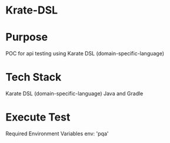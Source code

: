 # Krate-DSL

# Purpose
POC for api testing using Karate DSL (domain-specific-language)

# Tech Stack
Karate DSL (domain-specific-language)
Java and Gradle

# Execute Test

Required Environment Variables
env: 'pqa'
